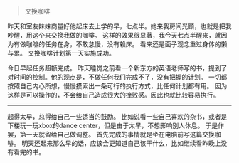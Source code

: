 > 交换咖啡

昨天和室友妹妹商量好他起床去上学的早，七点半。她来我房间光顾，也就是把我吵醒，用这个来交换我做的咖啡。
这样的效果很显著，我今天七点半醒来，就因为有做咖啡的任务在身，不敢怠慢，没有赖床。
看来还是面子观念重过身体的懒与累。
交换咖啡计划第一天实施成功。

今日早起任务超额完成。
昨天睡觉之前看一个新东方的英语老师写的书，提到了对时间的控制。他的观点是，不做任何我们完成不了，没有把握的计划。
一切都按照自己内心所想，慢慢摸索出一条可行的执行方式，比任何计划都有用。
因为这样是可以操作的，不会给自己造成很大的挫败感。因此也就比较容易执行。

---
起得太早，总得给自己一些适当的鼓励。
比如说看一些自己喜欢的杂书，或者是下楼玩一玩xbox的dance center，但是由于太早，不想影响别人休息。
于是作罢，第一天就留给自己做调整。
首先完成的事情就是坐在电脑前写这篇交换咖啡。
明天还起来那么早的话，应该会更知道自己该干什么，比如继续看昨晚上没有看完的书。
